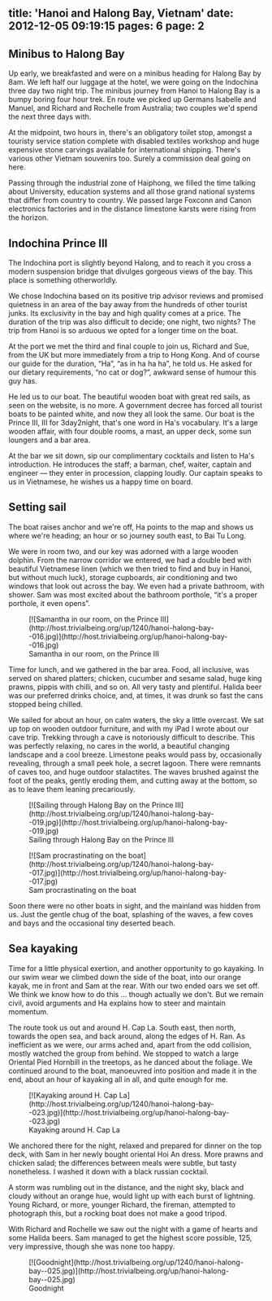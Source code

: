 title: 'Hanoi and Halong Bay, Vietnam'
date: 2012-12-05 09:19:15
pages: 6
page: 2
---

## Minibus to Halong Bay

Up early, we breakfasted and were on a minibus heading for Halong Bay by 8am. We left half our luggage at the hotel, we were going on the Indochina three day two night trip. The minibus journey from Hanoi to Halong Bay is a bumpy boring four hour trek. En route we picked up Germans Isabelle and Manuel, and Richard and Rochelle from Australia; two couples we'd spend the next three days with.

At the midpoint, two hours in, there's an obligatory toilet stop, amongst a touristy service station complete with disabled textiles workshop and huge expensive stone carvings available for international shipping. There's various other Vietnam souvenirs too. Surely a commission deal going on here.

Passing through the industrial zone of Haiphong, we filled the time talking about University, education systems and all those grand national systems that differ from country to country. We passed large Foxconn and Canon electronics factories and in the distance limestone karsts were rising from the horizon.

## Indochina Prince III

The Indochina port is slightly beyond Halong, and to reach it you cross a modern suspension bridge that divulges gorgeous views of the bay. This place is something otherworldly.

We chose Indochina based on its positive trip advisor reviews and promised quietness in an area of the bay away from the hundreds of other tourist junks. Its exclusivity in the bay and high quality comes at a price. The duration of the trip was also difficult to decide; one night, two nights? The trip from Hanoi is so arduous we opted for a longer time on the boat.

At the port we met the third and final couple to join us, Richard and Sue, from the UK but more immediately from a trip to Hong Kong. And of course our guide for the duration, “Ha”, “as in ha ha ha”, he told us. He asked for our dietary requirements, “no cat or dog?”, awkward sense of humour this guy has.

He led us to our boat. The beautiful wooden boat with great red sails, as seen on the website, is no more. A government decree has forced all tourist boats to be painted white, and now they all look the same. Our boat is the Prince III, III for 3day2night, that's one word in Ha's vocabulary. It's a large wooden affair, with four double rooms, a mast, an upper deck, some sun loungers and a bar area.

At the bar we sit down, sip our complimentary cocktails and listen to Ha's introduction. He introduces the staff; a barman, chef, waiter, captain and engineer — they enter in procession, clapping loudly. Our captain speaks to us in Vietnamese, he wishes us a happy time on board.

## Setting sail

The boat raises anchor and we're off, Ha points to the map and shows us where we're heading; an hour or so journey south east, to Bai Tu Long.

We were in room two, and our key was adorned with a large wooden dolphin. From the narrow corridor we entered, we had a double bed with beautiful Vietnamese linen (which we then tried to find and buy in Hanoi, but without much luck), storage cupboards, air conditioning and two windows that look out across the bay. We even had a private bathroom, with shower. Sam was most excited about the bathroom porthole, “it's a proper porthole, it even opens”.

<figure class="generated-figure generated-figure--retina generated-figure--620 generated-figure--landscape">[![Samantha in our room, on the Prince III](http://host.trivialbeing.org/up/1240/hanoi-halong-bay--016.jpg)](http://host.trivialbeing.org/up/hanoi-halong-bay--016.jpg)<figcaption class="generated-figure-caption">Samantha in our room, on the Prince III</figcaption></figure>

Time for lunch, and we gathered in the bar area. Food, all inclusive, was served on shared platters; chicken, cucumber and sesame salad, huge king prawns, pippis with chilli, and so on. All very tasty and plentiful. Halida beer was our preferred drinks choice, and, at times, it was drunk so fast the cans stopped being chilled.

We sailed for about an hour, on calm waters, the sky a little overcast. We sat up top on wooden outdoor furniture, and with my iPad I wrote about our cave trip. Trekking through a cave is notoriously difficult to describe. This was perfectly relaxing, no cares in the world, a beautiful changing landscape and a cool breeze. Limestone peaks would pass by, occasionally revealing, through a small peek hole, a secret lagoon. There were remnants of caves too, and huge outdoor stalactites. The waves brushed against the foot of the peaks, gently eroding them, and cutting away at the bottom, so as to leave them leaning precariously.

<figure class="generated-figure generated-figure--retina generated-figure--620 generated-figure--landscape">[![Sailing through Halong Bay on the Prince III](http://host.trivialbeing.org/up/1240/hanoi-halong-bay--019.jpg)](http://host.trivialbeing.org/up/hanoi-halong-bay--019.jpg)<figcaption class="generated-figure-caption">Sailing through Halong Bay on the Prince III</figcaption></figure>

<figure class="generated-figure generated-figure--retina generated-figure--620 generated-figure--landscape">[![Sam procrastinating on the boat](http://host.trivialbeing.org/up/1240/hanoi-halong-bay--017.jpg)](http://host.trivialbeing.org/up/hanoi-halong-bay--017.jpg)<figcaption class="generated-figure-caption">Sam procrastinating on the boat</figcaption></figure>

Soon there were no other boats in sight, and the mainland was hidden from us. Just the gentle chug of the boat, splashing of the waves, a few coves and bays and the occasional tiny deserted beach.

## Sea kayaking

Time for a little physical exertion, and another opportunity to go kayaking. In our swim wear we climbed down the side of the boat, into our orange kayak, me in front and Sam at the rear. With our two ended oars we set off. We think we know how to do this … though actually we don't. But we remain civil, avoid arguments and Ha explains how to steer and maintain momentum.

The route took us out and around H. Cap La. South east, then north, towards the open sea, and back around, along the edges of H. Ran. As inefficient as we were, our arms ached and, apart from the odd collision, mostly watched the group from behind. We stopped to watch a large Oriental Pied Hornbill in the treetops, as he danced about the foliage. We continued around to the boat, manoeuvred into position and made it in the end, about an hour of kayaking all in all, and quite enough for me.

<figure class="generated-figure generated-figure--retina generated-figure--620 generated-figure--landscape">[![Kayaking around H. Cap La](http://host.trivialbeing.org/up/1240/hanoi-halong-bay--023.jpg)](http://host.trivialbeing.org/up/hanoi-halong-bay--023.jpg)<figcaption class="generated-figure-caption">Kayaking around H. Cap La</figcaption></figure>

We anchored there for the night, relaxed and prepared for dinner on the top deck, with Sam in her newly bought oriental Hoi An dress. More prawns and chicken salad; the differences between meals were subtle, but tasty nonetheless. I washed it down with a black russian cocktail.

A storm was rumbling out in the distance, and the night sky, black and cloudy without an orange hue, would light up with each burst of lightning. Young Richard, or more, younger Richard, the fireman, attempted to photograph this, but a rocking boat does not make a good tripod.

With Richard and Rochelle we saw out the night with a game of hearts and some Halida beers. Sam managed to get the highest score possible, 125, very impressive, though she was none too happy.

<figure class="generated-figure generated-figure--retina generated-figure--620 generated-figure--landscape">[![Goodnight](http://host.trivialbeing.org/up/1240/hanoi-halong-bay--025.jpg)](http://host.trivialbeing.org/up/hanoi-halong-bay--025.jpg)<figcaption class="generated-figure-caption">Goodnight</figcaption></figure>
